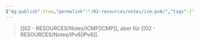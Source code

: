 ```yaml
---
{"dg-publish":true,"permalink":"/02-resources/notes/icm-pv6/","tags":["informatik/netzwerk/protokoll","informatik/netzwerk/ip/ipv6"],"noteIcon":"","updated":"2025-09-10T16:35:20.305+02:00"}
---
```


>[[02 - RESOURCES/Notes/ICMP\|ICMP]], aber für [[02 - RESOURCES/Notes/IPv6\|IPv6]].